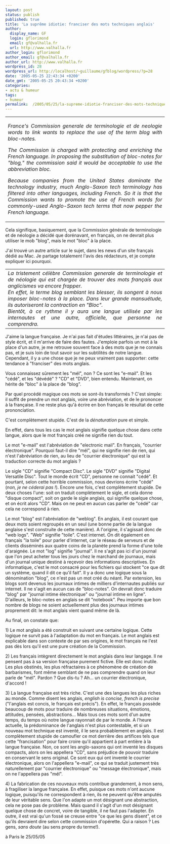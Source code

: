 ```yaml
---
layout: post
status: publish
published: true
title: 'La suprême idiotie: franciser des mots techniques anglais'
author:
  display_name: GF
  login: gflorimond
  email: gf@valhalla.fr
  url: http://www.valhalla.fr
author_login: gflorimond
author_email: gf@valhalla.fr
author_url: http://www.valhalla.fr
wordpress_id: 28
wordpress_url: http://localhost/~guillaume/gfblog/wordpress/?p=28
date: '2005-05-25 22:43:34 +0200'
date_gmt: '2005-05-25 20:43:34 +0200'
categories:
- actu & humeur
tags:
- humeur
permalink:  /2005/05/25/la-supreme-idiotie-franciser-des-mots-techniques-anglais/
---
```

<td>
<table width="70%"  border="0" align="center" cellpadding="0" cellspacing="0">
<tr>
<td>
<div align="justify">
<p align="justify"><em>France's Commission generale de terminologie et de neologie words to link wants to replace the use of the term blog with bloc-notes.</em></p>
<p align="justify"><em>The Commission is charged with protecting and enriching the French language. In proposing the substitution of bloc-notes for &quot;blog,&quot; the commission said it would be acceptable to use the abbreviation bloc.</em></p>
<p align="justify"><em>Because companies from the United States dominate the technology industry, much Anglo-Saxon tech terminology has filtered into other languages, including French. So it is that the Commission wants to promote the use of French words for commonly-used Anglo-Saxon tech terms that now pepper the French language.</em></p>
</p></div>
</td>
</tr>
</table>
</td>
<p>Cela signifique, basiquement, que la Commission g&eacute;n&eacute;rale de terminologie et de n&eacute;ologie a d&eacute;cid&eacute; que dor&eacute;navant, en fran&ccedil;ais, on ne devrait plus utiliser le mob &quot;blog&quot;, mais le mot &quot;bloc&quot; &agrave; la place. </p>
<p>J'ai trouv&eacute; un autre article sur le sujet, dans les news d'un site fran&ccedil;ais d&eacute;di&eacute; au Mac. Je partage totalement l'avis des r&eacute;dacteurs, et je compte expliquer ici pourquoi.</p>
<table width="70%"  border="0" align="center" cellpadding="0" cellspacing="0">
<tr>
<td>
<div align="justify"><em>La tristement c&eacute;l&egrave;bre Commission generale de terminologie et de n&eacute;ologie qui est charg&eacute;e de trouver des mots fran&ccedil;ais aux anglicismes va encore frapper.<br />
  En effet, le terme blog semblant les blesser, ils songent &agrave; nous imposer bloc-notes &agrave; la place. Dans leur grande mansu&eacute;tude, ils autoriseront la contraction en &quot;Bloc&quot;.<br />
  Bient&ocirc;t, &agrave; ce rythme il y aura une langue utilis&eacute;e par les internautes et une autre, officielle, que personne ne comprendra.</em></div>
</td>
</tr>
</table>
<p>J'aime la langue fran&ccedil;aise. Je n'ai pas fait d'&eacute;tudes litt&eacute;raires, je n'ai pas de style &eacute;crit, et il m'arrive de faire des fautes. J'emploie parfois un mot &agrave; la place d'un autre, je me retrouve souvent face &agrave; des mots que je ne connais pas, et je suis loin de tout savoir sur les subtilit&eacute;s de notre langue. Cependant, il y a une chose que je ne peux vraiment pas supporter: cette tendance &agrave; &quot;franciser&quot; des mots anglais. </p>
<p>Vous connaissez s&ucirc;rement les &quot;m&eacute;l&quot;, non ? Ce sont les &quot;e-mail&quot;. Et les &quot;c&eacute;d&eacute;&quot;, et les &quot;d&eacute;v&eacute;d&eacute;&quot; ? &quot;CD&quot; et &quot;DVD&quot;, bien entendu. Maintenant, on h&eacute;rite de &quot;bloc&quot; &agrave; la place de &quot;blog&quot;.</p>
<p>Par quel proc&eacute;d&eacute; magique ces mots se sont-ils transform&eacute;s ? C'est simple: il suffit de prendre un mot anglais, voire une abr&eacute;viation, et de le prononcer &agrave; la fran&ccedil;aise. Il ne reste plus qu'&agrave; &eacute;crire en bon fran&ccedil;ais le r&eacute;sultat de cette prononciation.</p>
<p>C'est compl&egrave;tement stupide. C'est de la <em>d&eacute;naturation</em> pure et simple.</p>
<p>En effet, dans tous les cas le mot anglais signifie quelque chose dans cette langue, alors que le mot fran&ccedil;ais cr&eacute;&eacute; ne signifie rien du tout.</p>
<p>Le mot &quot;e-mail&quot; est l'abr&eacute;viation de &quot;electronic mail&quot;. En fran&ccedil;ais, &quot;courrier &eacute;lectronique&quot;. Pourquoi faut-il dire &quot;m&eacute;l&quot;, qui ne signifie rien de rien, qui n'est l'abr&eacute;viation de rien, au lieu de &quot;courrier &eacute;lectronique&quot; qui est la traduction correcte du mot anglais ?</p>
<p>Le sigle &quot;CD&quot; signifie &quot;Compact Disc&quot;. Le sigle &quot;DVD&quot; signifie &quot;Digital Versatile Disc&quot;. Tout le monde &eacute;crit &quot;CD&quot;, personne ne connait &quot;c&eacute;d&eacute;&quot;. Et pourtant, selon cette horrible commission, nous devrions &eacute;crire &quot;c&eacute;d&eacute;&quot; (<i>non, je ne céderai pas !</i>). Encore une fois, c'est compl&egrave;tement stupide. De deux choses l'une: soit on traduit compl&egrave;tement le sigle, et cela donne &quot;disque compact&quot;, soit on garde le sigle anglais, qui signifie quelque chose, et on &eacute;crit alors &quot;CD&quot;. Mais on ne peut en aucun cas parler de &quot;c&eacute;d&eacute;&quot; car cela ne correspond &agrave; rien.</p>
<p>Le mot &quot;blog&quot; est l'abr&eacute;viation de &quot;weblog&quot;. En anglais, il est courant que deux mots soient regroup&eacute;s en un seul (une bonne partie de la langue anglaise s'est construite de cette mani&egrave;re). A l'origine, il s'agissait donc de &quot;web logs&quot;. &quot;Web&quot; signifie &quot;toile&quot;. C'est internet. On dit &eacute;galement en fran&ccedil;ais &quot;la toile&quot; pour parler d'internet, car le r&eacute;seau de serveurs et de clients diss&eacute;min&eacute;s aux quatre coins de la plan&egrave;te prend la forme d'une toile d'araign&eacute;e. Le mot &quot;log&quot; signifie &quot;journal&quot;. Il ne s'agit pas ici d'un journal que l'on peut acheter tous les jours chez le marchand de journaux, mais d'un journal unique destin&eacute; &agrave; re&ccedil;evoir des informations descriptives. En informatique, c'est le mot consacr&eacute; pour les fichiers qui stockent &quot;ce que dit un syst&egrave;me, quand il dit ce qu'il fait&quot;. Il y a donc une logique sous la d&eacute;nomination &quot;blog&quot;, ce n'est pas un mot cr&eacute;&eacute; du n&eacute;ant. Par extension, les blogs sont devenus les journaux intimes de milliers d'internautes publi&eacute;s sur internet. Il ne s'agit en aucun cas de &quot;bloc-notes&quot;. On devrait donc traduire &quot;blog&quot; par &quot;journal intime &eacute;lectronique&quot; ou &quot;journal intime en ligne&quot;. D'ailleurs, le bloc-notes en anglais se dit &quot;notebook&quot;. Peu importe que bon nombre de blogs ne soient actuellement plus des journaux intimes proprement dit: le mot anglais vient quand m&ecirc;me de l&agrave;. </p>
<p>Au final, on constate que:</p>
<p>1) Le mot anglais a &eacute;t&eacute; construit en suivant une certaine logique. Cette logique ne survit pas &agrave; l'adaptation du mot en fran&ccedil;ais. Le mot anglais est explicable dans son contexte de par ses origines, le mot fran&ccedil;ais ne l'est pas d&egrave;s lors qu'il est une pure cr&eacute;ation de la Commission.</p>
<p>2) Les fran&ccedil;ais int&egrave;grent directement le mot anglais dans leur langage. Il ne pensent pas &agrave; sa version fran&ccedil;aise purement fictive. Elle est donc inutile. Les plus obstin&eacute;s, les plus r&eacute;fractaires &agrave; ce ph&eacute;nom&egrave;ne de cr&eacute;ation de barbarismes, font m&ecirc;me semblant de ne pas comprendre quand on leur parle de &quot;m&eacute;l&quot;. Pardon ? Que dis-tu ? Ah... un courrier &eacute;lectronique, d'accord !</p>
<p>3) La langue fran&ccedil;aise est tr&egrave;s riche. C'est une des langues les plus riches au monde. Comme disent les anglais, <em>english is concise, french is precise</em> (&quot;l'anglais est concis, le fran&ccedil;ais est pr&eacute;cis&quot;). En effet, le fran&ccedil;ais poss&egrave;de beaucoup de mots pour traduire de nombreuses situations, &eacute;motions, attitudes, pens&eacute;es, abstractions... Mais tous ces mots sont d'un autre temps, du temps o&ugrave; notre langue rayonnait de par le monde. A l'heure actuelle, la pr&eacute;dominance de l'anglais n'est plus contestable, et si un nouveau mot technique est invent&eacute;, il le sera probablement en anglais. Il est compl&egrave;tement stupide de camoufler ce mot derri&egrave;re des artifices tels que cette &quot;francisation&quot; pour faire croire qu'il appartient &agrave; part enti&egrave;re &agrave; la langue fran&ccedil;aise. Non, ce sont les anglo-saxons qui ont invent&eacute; les disques compacts, alors on les appellera &quot;CD&quot;, sans pr&eacute;judice de pouvoir  traduire en conservant le sens original. Ce sont eux qui ont invent&eacute; le courrier &eacute;lectronique, alors on l'appellera &quot;e-mail&quot;, ce qui se traduit justement tr&egrave;s naturellement par &quot;courrier &eacute;lectronique&quot; ou &quot;message &eacute;lectronique&quot;, mais on ne l'appellera pas &quot;m&eacute;l&quot;. </p>
<p>4) La fabrication de ces nouveaux mots contribue grandement, &agrave; mon sens, &agrave; fragiliser la langue fran&ccedil;aise. En effet, puisque ces mots n'ont aucune logique, puisqu'ils ne correspondent &agrave; rien, ils ne peuvent qu'&ecirc;tre amput&eacute;s de leur v&eacute;ritable sens. Que l'on adapte un mot d&eacute;signant une abstraction, cela ne pose pas de probl&egrave;me. Mais quand il s'agit d'un mot d&eacute;signant quelque chose de concret, voire de tangible, il ne faut pas l'adapter. En outre, il est vrai qu'un foss&eacute; se creuse entre &quot;ce que les gens disent&quot;, et ce qu'ils devraient dire selon cette commission d'op&eacute;rette. Qui a raison ? Les gens, <em>sans doute</em> (au sens propre du terme!). </p>
<p>
&agrave; Paris le 25/05/05</p>
